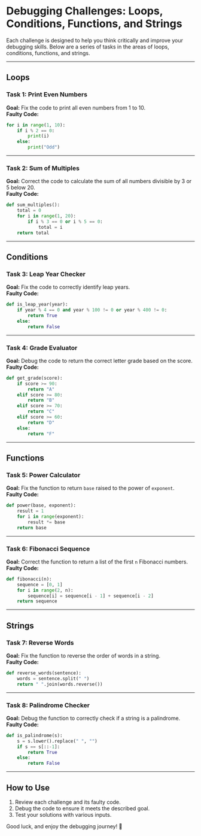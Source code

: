 # Debugging Challenges: Loops, Conditions, Functions, and Strings  

 Each challenge is designed to help you think critically and improve your debugging skills. Below are a series of tasks in the areas of loops, conditions, functions, and strings.  

---

## Loops  

### Task 1: Print Even Numbers  
**Goal:** Fix the code to print all even numbers from 1 to 10.  
**Faulty Code:**  
```python
for i in range(1, 10):
    if i % 2 == 0:
        print(i)
    else:
        print("Odd")
```

---

### Task 2: Sum of Multiples  
**Goal:** Correct the code to calculate the sum of all numbers divisible by 3 or 5 below 20.  
**Faulty Code:**  
```python
def sum_multiples():
    total = 0
    for i in range(1, 20):
        if i % 3 == 0 or i % 5 == 0:
            total = i
    return total
```

---

## Conditions  

### Task 3: Leap Year Checker  
**Goal:** Fix the code to correctly identify leap years.  
**Faulty Code:**  
```python
def is_leap_year(year):
    if year % 4 == 0 and year % 100 != 0 or year % 400 != 0:
        return True
    else:
        return False
```

---

### Task 4: Grade Evaluator  
**Goal:** Debug the code to return the correct letter grade based on the score.  
**Faulty Code:**  
```python
def get_grade(score):
    if score >= 90:
        return "A"
    elif score >= 80:
        return "B"
    elif score >= 70:
        return "C"
    elif score >= 60:
        return "D"
    else:
        return "F"
```

---

## Functions  

### Task 5: Power Calculator  
**Goal:** Fix the function to return `base` raised to the power of `exponent`.  
**Faulty Code:**  
```python
def power(base, exponent):
    result = 1
    for i in range(exponent):
        result *= base
    return base
```

---

### Task 6: Fibonacci Sequence  
**Goal:** Correct the function to return a list of the first `n` Fibonacci numbers.  
**Faulty Code:**  
```python
def fibonacci(n):
    sequence = [0, 1]
    for i in range(2, n):
        sequence[i] = sequence[i - 1] + sequence[i - 2]
    return sequence
```

---

## Strings  

### Task 7: Reverse Words  
**Goal:** Fix the function to reverse the order of words in a string.  
**Faulty Code:**  
```python
def reverse_words(sentence):
    words = sentence.split(" ")
    return " ".join(words.reverse())
```

---

### Task 8: Palindrome Checker  
**Goal:** Debug the function to correctly check if a string is a palindrome.  
**Faulty Code:**  
```python
def is_palindrome(s):
    s = s.lower().replace(" ", "")
    if s == s[::-1]:
        return True
    else:
        return False
```

---

## How to Use  
1. Review each challenge and its faulty code.  
2. Debug the code to ensure it meets the described goal.  
3. Test your solutions with various inputs.  

Good luck, and enjoy the debugging journey! 🚀  
```  